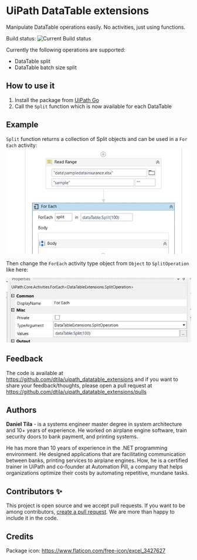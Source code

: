 # UiPath DataTable extensions


Manipulate DataTable operations easily. No activities, just using functions.

Build status: ![Current Build status](https://github.com/dtila/uipath_datatable_extensions/workflows/CI/badge.svg?branch=main)

Currently the following operations are supported:
- DataTable split
- DataTable batch size split


## How to use it
1. Install the package from [UiPath Go](https://marketplace.uipath.com/listings/uipath-datatable-extensions)
2. Call the ``Split`` function which is now available for each DataTable


## Example
``Split`` function returns a collection of Split objects and can be used in a ``For Each`` activity:
![](https://raw.githubusercontent.com/dtila/uipath_datatable_extensions/main/docs/split/foreach.PNG)

Then change the ``ForEach`` activity type object from ``Object`` to ``SplitOperation`` like here:

![](https://raw.githubusercontent.com/dtila/uipath_datatable_extensions/main/docs/split/foreach-type.PNG)



## Feedback
The code is available at https://github.com/dtila/uipath_datatable_extensions and if you want to share your feedback/thoughts, please open a pull request at https://github.com/dtila/uipath_datatable_extensions/pulls

## Authors

**Daniel Tila** - is a systems engineer master degree in system architecture and 10+ years of experience. He worked on airplane engine software, train security doors to bank payment, and printing systems. 

He has more than 10 years of experience in the .NET programming environment. He designed applications that are facilitating communication between banks, printing services to airplane engines. How, he is a certified trainer in UiPath and co-founder at Automation Pill, a company that helps organizations optimize their costs by automating repetitive, mundane tasks. 

## Contributors ✨
This project is open source and we accept pull requests. If you want to be among contributors, [create a pull request](https://github.com/dtila/uipath_datatable_extensions/pulls). We are more than happy to include it in the code.

## Credits
Package icon: https://www.flaticon.com/free-icon/excel_3427627
